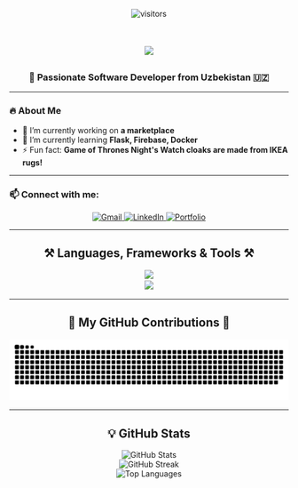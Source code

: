 <p align="center">
  <img src="https://visitor-badge.laobi.icu/badge?page_id=zarifjon-baxtiyorov" alt="visitors" />
</p>

<h1 align="center">
  <img src="https://readme-typing-svg.herokuapp.com/?font=Righteous&size=35&center=true&vCenter=true&width=500&height=70&duration=4000&lines=Hi+There!+👋;+I'm+Zarif+Baxtiyorov!;" />
</h1>

<h3 align="center">🚀 Passionate Software Developer from Uzbekistan 🇺🇿</h3>

---

### 🔥 About Me

- 🔭 I’m currently working on **a marketplace**
- 🌱 I’m currently learning **Flask, Firebase, Docker**
- ⚡ Fun fact: **Game of Thrones Night's Watch cloaks are made from IKEA rugs!**

---

### 📫 Connect with me:
<div align="center"> 
  <a href="mailto:baxtiyorovzarif@gmail.com">
    <img src="https://img.shields.io/badge/Gmail-D14836?style=for-the-badge&logo=gmail&logoColor=white" alt="Gmail" />
  </a>
  <a href="https://www.linkedin.com/in/zarifjon-baxtiyorov-b789a3267" target="_blank">
    <img src="https://img.shields.io/badge/LinkedIn-0077B5?style=for-the-badge&logo=linkedin&logoColor=white" alt="LinkedIn" />
  </a>
  <a href="#" target="_blank">
     <img src="https://img.shields.io/badge/Portfolio-FF5722?style=for-the-badge&logo=google-chrome&logoColor=white" alt="Portfolio" />
  </a>
</div>

---

<h2 align="center">⚒️ Languages, Frameworks & Tools ⚒️</h2>
<p align="center">
  <img src="https://skillicons.dev/icons?i=python,javascript,flask,firebase,java" />
  <br>
  <img src="https://skillicons.dev/icons?i=bootstrap,html,css,git,github,vscode,figma" />
</p>

---

<h2 align="center">🐍 My GitHub Contributions 🐍</h2>
<p align="center">
  <img alt="snake eating my contributions" src="https://raw.githubusercontent.com/platane/snk/output/github-contribution-grid-snake.svg" />
</p>

---

<h2 align="center">💡 GitHub Stats</h2>
<p align="center">
  <img src="https://github-readme-stats.vercel.app/api?username=zarifjon-baxtiyorov&show_icons=true&theme=radical" alt="GitHub Stats" />
  <br>
  <img src="https://github-readme-streak-stats.herokuapp.com/?user=zarifjon-baxtiyorov&theme=radical" alt="GitHub Streak" />
  <br>
  <img src="https://github-readme-stats.vercel.app/api/top-langs/?username=zarifjon-baxtiyorov&layout=compact&theme=radical" alt="Top Languages" />
</p>

